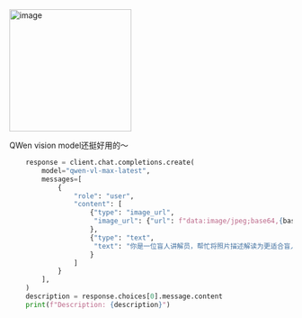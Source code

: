 
<img width="217" alt="image" src="https://github.com/user-attachments/assets/2dba0a02-a9fd-47a6-a413-b08edba6e960">

QWen vision model还挺好用的～

```python
    response = client.chat.completions.create(
        model="qwen-vl-max-latest",
        messages=[
            {
                "role": "user",
                "content": [
                    {"type": "image_url",
                     "image_url": {"url": f"data:image/jpeg;base64,{base64_image}"}
                    },
                    {"type": "text",
                     "text": "你是一位盲人讲解员，帮忙将照片描述解读为更适合盲人理解的内容描述"
                    }
                ]
            }
        ],
    )
    description = response.choices[0].message.content
    print(f"Description: {description}")
```
